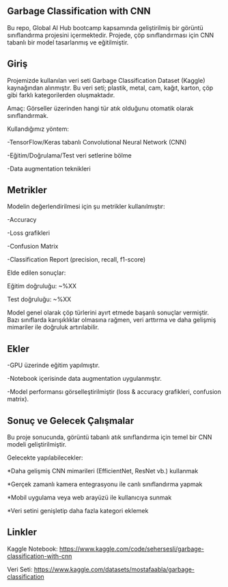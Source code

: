 ## Garbage Classification with CNN
Bu repo, Global AI Hub bootcamp kapsamında geliştirilmiş bir görüntü sınıflandırma projesini içermektedir. Projede, çöp sınıflandırması için CNN tabanlı bir model tasarlanmış ve eğitilmiştir.
## Giriş
Projemizde kullanılan veri seti Garbage Classification Dataset (Kaggle) kaynağından alınmıştır.
Bu veri seti; plastik, metal, cam, kağıt, karton, çöp gibi farklı kategorilerden oluşmaktadır.

Amaç: Görseller üzerinden hangi tür atık olduğunu otomatik olarak sınıflandırmak.

Kullandığımız yöntem:

-TensorFlow/Keras tabanlı Convolutional Neural Network (CNN)

-Eğitim/Doğrulama/Test veri setlerine bölme

-Data augmentation teknikleri
## Metrikler 
Modelin değerlendirilmesi için şu metrikler kullanılmıştır:

-Accuracy

-Loss grafikleri

-Confusion Matrix

-Classification Report (precision, recall, f1-score)

Elde edilen sonuçlar:

Eğitim doğruluğu: ~%XX

Test doğruluğu: ~%XX

Model genel olarak çöp türlerini ayırt etmede başarılı sonuçlar vermiştir. Bazı sınıflarda karışıklıklar olmasına rağmen, veri arttırma ve daha gelişmiş mimariler ile doğruluk artırılabilir.

## Ekler 
-GPU üzerinde eğitim yapılmıştır.

-Notebook içerisinde data augmentation uygulanmıştır.

-Model performansı görselleştirilmiştir (loss & accuracy grafikleri, confusion matrix).

## Sonuç ve Gelecek Çalışmalar
Bu proje sonucunda, görüntü tabanlı atık sınıflandırma için temel bir CNN modeli geliştirilmiştir.

Gelecekte yapılabilecekler:

*Daha gelişmiş CNN mimarileri (EfficientNet, ResNet vb.) kullanmak

*Gerçek zamanlı kamera entegrasyonu ile canlı sınıflandırma yapmak

*Mobil uygulama veya web arayüzü ile kullanıcıya sunmak

*Veri setini genişletip daha fazla kategori eklemek

## Linkler
Kaggle Notebook: https://www.kaggle.com/code/sehersesli/garbage-classification-with-cnn

Veri Seti: https://www.kaggle.com/datasets/mostafaabla/garbage-classification
















